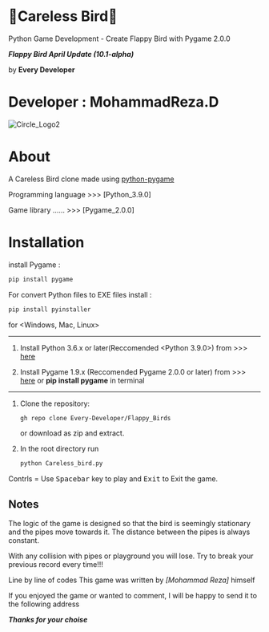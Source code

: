 # 🐥Careless Bird🤕
Python Game Development - Create Flappy Bird with Pygame 2.0.0

***Flappy Bird April Update (10.1-alpha)***

by **Every Developer**  

Developer : MohammadReza.D
==========================

![Circle_Logo2](https://user-images.githubusercontent.com/84382544/131996926-1b623a76-9005-4d3c-b248-cd2f1c870b7d.png)

# About

A Careless Bird clone made using [python-pygame][pygame]

Programming language >>> [Python_3.9.0]

Game library  ...... >>> [Pygame_2.0.0]

# Installation

install Pygame :

```bash
pip install pygame
```

For convert Python files to EXE files install :

```bash
pip install pyinstaller
```

for <Windows, Mac, Linux>
______________________________________________________________________________________________________________

1. Install Python 3.6.x or later(Reccomended <Python 3.9.0>) from >>>
[here](https://www.python.org/downloads/)

3. Install Pygame 1.9.x (Reccomended Pygame 2.0.0 or later) from >>>
[here](http://www.pygame.org/download.shtml) or **pip install pygame** in terminal

**************************************************************************************************************

1. Clone the repository:

   ```bash
   gh repo clone Every-Developer/Flappy_Birds
   ```

   or download as zip and extract.

1. In the root directory run

   ```bash
   python Careless_bird.py
   ```

Contrls = Use <kbd>Spacebar</kbd> key to play and <kbd>Exit</kbd> to Exit the game.


Notes
-------------
The logic of the game is designed so that the bird is seemingly stationary and
the pipes move towards it. The distance between the pipes is always constant.

With any collision with pipes or playground you will lose.
Try to break your previous record every time!!!

Line by line of codes This game was written by *[Mohammad Reza]* himself


[Python]: https://www.python.org
[pygame]: http://www.pygame.org


If you enjoyed the game or wanted to comment, I will be happy to send it to the following address

***Thanks for your choise***
